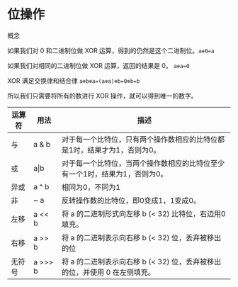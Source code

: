 # 位操作

概念

如果我们对 0 和二进制位做 XOR 运算，得到的仍然是这个二进制位。`a⊕0=a`

如果我们对相同的二进制位做 XOR 运算，返回的结果是 0。  `a⊕a=0`

XOR 满足交换律和结合律 `a⊕b⊕a=(a⊕a)⊕b=0⊕b=b`

所以我们只需要将所有的数进行 XOR 操作，就可以得到唯一的数字。

| 运算符 | 用法    | 描述                                                         |
| ------ | ------- | ------------------------------------------------------------ |
| 与     | a & b   | 对于每一个比特位，只有两个操作数相应的比特位都是1时，结果才为1，否则为0。 |
| 或     | a\|b    | 对于每一个比特位，当两个操作数相应的比特位至少有一个1时，结果为1，否则为0。 |
| 异或   | a ^ b   | 相同为0，不同为1                                             |
| 非     | ~ a     | 反转操作数的比特位，即0变成1，1变成0。                       |
| 左移   | a << b  | 将 a 的二进制形式向左移 b (< 32) 比特位，右边用0填充。   |
| 右移   | a >> b  | 将 a 的二进制表示向右移 b (< 32) 位，丢弃被移出的位        |
| 无符号 | a >>> b | 将 a 的二进制表示向右移 b (< 32) 位，丢弃被移出的位，并使用 0 在左侧填充。 |

